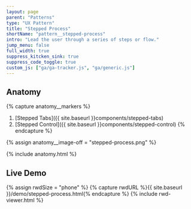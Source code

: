 ```yaml
---
layout: page
parent: "Patterns"
type: "UX Pattern"
title: "Stepped Process"
shortName: "pattern__stepped-process"
intro: "Lead the user through a series of steps or flow."
jump_menu: false
full_width: true
suppress_kitcken_sink: true
suppress_code_toggle: true
custom_js: ["ga/ga-tracker.js", "ga/generic.js"]
---
```


## Anatomy

{% capture anatomy__markers %}
1. [Stepped Tabs]({{ site.baseurl }}components/stepped-tabs)
1. [Stepped Control]({{ site.baseurl }}components/stepped-control)
{% endcapture %}

{% assign anatomy__image-off = "stepped-process.png" %}

{% include anatomy.html %}

## Live Demo

{% assign rwdSize = "phone" %}
{% capture rwdURL %}{{ site.baseurl }}/demo/stepped-process.html{% endcapture %}
{% include rwd-viewer.html %}
